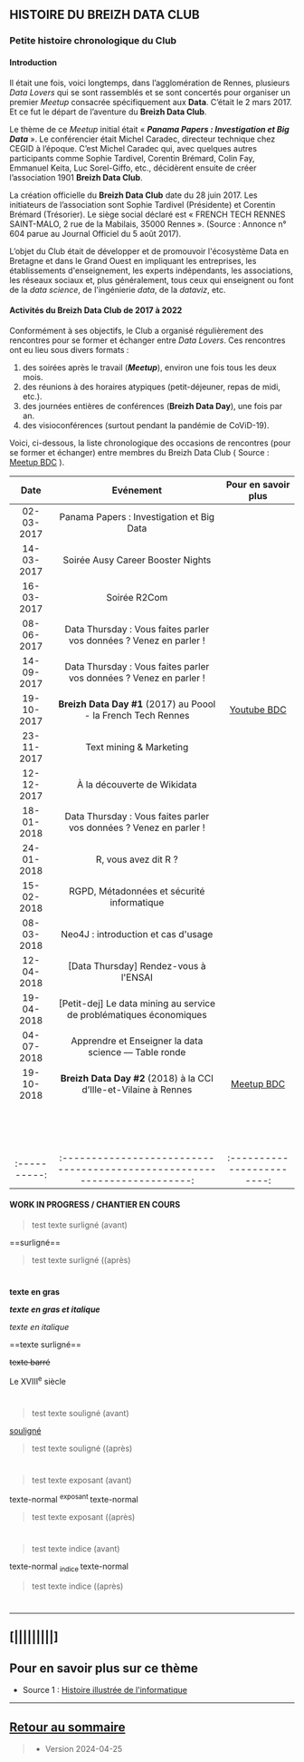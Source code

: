 ## HISTOIRE DU BREIZH DATA CLUB



### Petite histoire chronologique du Club

#### Introduction

Il était une fois, voici longtemps, dans l’agglomération de Rennes, plusieurs _Data Lovers_ qui se sont
rassemblés et se sont concertés pour organiser un premier _Meetup_ consacrée spécifiquement aux
**Data**. C’était le 2 mars 2017. Et ce fut le départ de l’aventure du **Breizh Data Club**.

Le thème de ce _Meetup_ initial était « ***Panama Papers : Investigation et Big Data*** ». Le conférencier
était Michel Caradec, directeur technique chez CEGID à l’époque. C’est Michel Caradec qui, avec
quelques autres participants comme Sophie Tardivel, Corentin Brémard, Colin Fay, Emmanuel Keita,
Luc Sorel-Giffo, etc., décidèrent ensuite de créer l’association 1901 **Breizh Data Club**.

La création officielle du **Breizh Data Club** date du 28 juin 2017. Les initiateurs de l’association sont
Sophie Tardivel (Présidente) et Corentin Brémard (Trésorier). Le siège social déclaré est « FRENCH
TECH RENNES SAINT-MALO, 2 rue de la Mabilais, 35000 Rennes ». (Source : Annonce n° 604 parue au
Journal Officiel du 5 août 2017).

L’objet du Club était de développer et de promouvoir l'écosystème Data en Bretagne et dans le Grand
Ouest en impliquant les entreprises, les établissements d'enseignement, les experts indépendants, les
associations, les réseaux sociaux et, plus généralement, tous ceux qui enseignent ou font de la _data
science_, de l'ingénierie _data_, de la _dataviz_, etc.

#### Activités du Breizh Data Club de 2017 à 2022

Conformément à ses objectifs, le Club a organisé régulièrement des rencontres pour se former et
échanger entre _Data Lovers_. Ces rencontres ont eu lieu sous divers formats :
1) des soirées après le travail (***Meetup***), environ une fois tous les deux mois.
2) des réunions à des horaires atypiques (petit-déjeuner, repas de midi, etc.).
3) des journées entières de conférences (**Breizh Data Day**), une fois par an.
4) des visioconférences (surtout pendant la pandémie de CoViD-19).

Voici, ci-dessous, la liste chronologique des occasions de rencontres (pour se former et échanger)
entre membres du Breizh Data Club ( Source : [Meetup BDC](<https://www.meetup.com/breizh-data-club/events>) ).


|    Date     |                    Evénement                                             |    Pour en savoir plus   |
| :----------:|:------------------------------------------------------------------------:|:------------------------:|
| 02-03-2017  |  Panama Papers : Investigation et Big Data                               |                          |
| 14-03-2017  |  Soirée Ausy Career Booster Nights                                       |                          |
| 16-03-2017  |  Soirée R2Com                                                            |                          |
| 08-06-2017  | Data Thursday : Vous faites parler vos données ? Venez en parler !       |                          |
| 14-09-2017  | Data Thursday : Vous faites parler vos données ? Venez en parler !       |                          |
| 19-10-2017  | **Breizh Data Day #1** (2017) au Poool - la French Tech Rennes           |  [Youtube BDC](https://www.youtube.com/@breizhdataclub1166/videos)     |
| 23-11-2017  | Text mining & Marketing                                                  |                          |
| 12-12-2017  |  À la découverte de Wikidata                                             |                          |
| 18-01-2018  | Data Thursday : Vous faites parler vos données ? Venez en parler !       |                          |
| 24-01-2018  |  R, vous avez dit R ?                                                    |                          |
| 15-02-2018  |  RGPD, Métadonnées et sécurité informatique                              |                          |
| 08-03-2018  | Neo4J : introduction et cas d'usage                                      |                          |
| 12-04-2018  | [Data Thursday] Rendez-vous à l'ENSAI                                    |                          |
| 19-04-2018  | [Petit-dej] Le data mining au service de problématiques économiques      |                          |
| 04-07-2018  | Apprendre et Enseigner la data science — Table ronde                     |                          |
| 19-10-2018  | **Breizh Data Day #2** (2018) à la CCI d’Ille-et-Vilaine à Rennes        | [Meetup BDC](<https://www.meetup.com/breizh-data-club/events>)                         |
|             |                                                                          |                          |
|             |                                                                          |                          |
|             |                                                                          |                          |
|             |                                                                          |                          |
|             |                                                                          |                          |
|             |                                                                          |                          |
|             |                                                                          |                          |
|             |                                                                          |                          |
|             |                                                                          |                          |
|             |                                                                          |                          |
|             |                                                                          |                          |
|             |                                                                          |                          |
|             |                                                                          |                          |
|             |                                                                          |                          |
| :----------:|:------------------------------------------------------------------------:|:------------------------:|












#### WORK IN PROGRESS / CHANTIER EN COURS
> test texte surligné (avant)

==surligné==   

> test texte surligné ((après)

#
**texte en gras**

***texte en gras et italique***

_texte en italique_

==texte surligné==

~~texte barré~~


Le XVIII<sup>e</sup> siècle

#


> test texte souligné (avant)

<ins>  souligné </ins>   

> test texte souligné ((après)

#

> test texte exposant (avant)

texte-normal <sup>   exposant  </sup>   texte-normal

> test texte  exposant  ((après)

#  

> test texte indice (avant)

texte-normal <sub>  indice  </sub>   texte-normal

> test texte indice  ((après)

#  


---

## [|||||||||] 
>
## Pour en savoir plus sur ce thème

- Source 1 : [Histoire illustrée de l'informatique](https://laboutique.edpsciences.fr/produit/1255/9782759827053/histoire-illustree-de-l-informatique)

---
## [Retour au sommaire](https://dcn-prof.github.io/breizhdataclub/)
  
>
>
>  *  Version 2024-04-25



